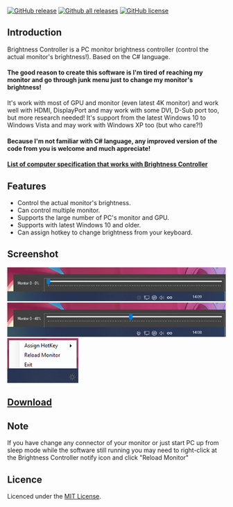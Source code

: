 [![GitHub release](https://img.shields.io/github/release/MinorMole/Brightness_Controller.svg)](https://gitHub.com/MinorMole/Brightness_Controller/releases)
[![Github all releases](https://img.shields.io/github/downloads/MinorMole/Brightness_Controller/total.svg)](https://GitHub.com/MinorMole/Brightness_Controller/releases/)
[![GitHub license](https://img.shields.io/github/license/MinorMole/Brightness_Controller.svg)](https://github.com/MinorMole/Brightness_Controller/blob/master/LICENSE)

## Introduction

Brightness Controller is a PC monitor brightness controller (control the actual monitor's brightness!). Based on the C# language.

#### The good reason to create this software is I'm tired of reaching my monitor and go through junk menu just to change my monitor's brightness!

It's work with most of GPU and monitor (even latest 4K monitor) and work well with HDMI, DisplayPort and may work with some DVI, D-Sub port too, but more research needed! It's support from the latest Windows 10 to Windows Vista and may work with Windows XP too (but who care?!)

#### Because I'm not familiar with C# language, any improved version of the code from you is welcome and much appreciate!

#### [List of computer specification that works with Brightness Controller](https://github.com/MinorMole/Brightness_Controller/wiki/List-of-computer-specification-that-works-with-Brightness-Controller)

## Features

* Control the actual monitor's brightness.
* Can control multiple monitor.
* Supports the large number of PC's monitor and GPU.
* Supports with latest Windows 10 and older.
* Can assign hotkey to change brightness from your keyboard.

## Screenshot

![](https://github.com/MinorMole/Brightness_Controller/raw/master/docs/01.png)
![](https://github.com/MinorMole/Brightness_Controller/raw/master/docs/02.png)
![](https://github.com/MinorMole/Brightness_Controller/raw/master/docs/03.png)

## [Download](https://github.com/MinorMole/Brightness_Controller/releases)

## Note

If you have change any connector of your monitor or just start PC up from sleep mode while the software still running you may need to right-click at the Brightness Controller notify icon and click "Reload Monitor"

## Licence

Licenced under the [MIT License](https://github.com/MinorMole/Brightness_Controller/blob/master/LICENSE).
